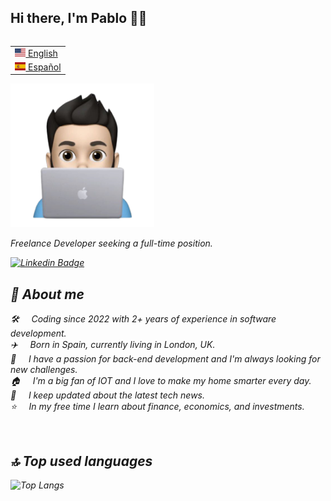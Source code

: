 ## Hi there, I'm Pablo 👋🏼

<table align="right">
 <tr><td><a href="README.md"><img src="https://github.com/gartnerleandro/gartnerleandro/blob/main/uploads/us-flag.png?raw=true" height="13"> English</a></td></tr>
 <tr><td><a href="README_es.md"><img src="https://github.com/gartnerleandro/gartnerleandro/blob/main/uploads/es-flag.png?raw=true" height="13"> Español</a></td></tr>
</table>

<img src="https://github.com/gartnerleandro/gartnerleandro/blob/main/uploads/animoji.png?raw=true" width="230">

<p><em>Freelance Developer seeking a full-time position.

[![Linkedin Badge](https://img.shields.io/badge/-Pablo%20Montalvo%20Tercero-blue?style=social&logo=Linkedin&logoColor=blue&link=https://www.linkedin.com/in/pablo-montalvo-tercero/)](https://www.linkedin.com/in/pablo-montalvo-tercero/)

## 🤖 About me

🛠️ &nbsp; &nbsp; Coding since 2022 with 2+ years of experience in software development.\
✈️ &nbsp; &nbsp; Born in Spain, currently living in London, UK.\
📱 &nbsp; &nbsp; I have a passion for back-end development and I'm always looking for new challenges.\
🏠 &nbsp; &nbsp; I'm a big fan of IOT and I love to make my home smarter every day.\
📝 &nbsp; &nbsp; I keep updated about the latest tech news.\
⭐️ &nbsp; &nbsp; In my free time I learn about finance, economics, and investments.

&nbsp;

## 🔝 Top used languages

![Top Langs](https://github-readme-stats.vercel.app/api/top-langs/?username=PabloProgramming&layout=compact)


